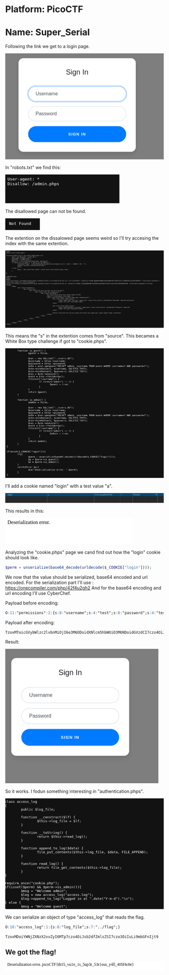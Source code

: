 # Platform: PicoCTF
# Name: Super_Serial

Following the link we get to a login page.

![LoginPage](img1.png)

In "robots.txt" we find this:

![Robots.txt](img2.png)

The disallowed page can not be found.

![Can't](img3.png)

The extention on the dissalowed page seems weird so I'll try accesing the index with the same extention.

![index.phps](img4.png)

This means the "s" in the extention comes from "source". This becames a White Box type challenge if got to "cookie.phps".

![cookie.phps](img5.png)

I'll add a cookie named "login" with a test value "a".

![tstCookie](img6.png)

This results in this:

![DesEr](img7.png)

Analyzing the "cookie.phps" page we cand find out how the "login" cookie should look like.

```php
$perm = unserialize(base64_decode(urldecode($_COOKIE["login"])));
```

We now that the value should be serialized, base64 encoded and url encoded.
For the serialization part I'll use : https://onecompiler.com/php/42f4u2gh2
And for the base64 encoding and url encoding I'll use CyberChef.

Payload before encoding:
```markdown
O:11:"permissions":2:{s:8:"username";s:4:"test";s:8:"password";s:4:"test";}
```

Payload after encoding:
```markdwon
TzoxMToicGVybWlzc2lvbnMiOjI6e3M6ODoidXNlcm5hbWUiO3M6NDoidGVzdCI7czo4OiJwYXNzd29yZCI7czo0OiJ0ZXN0Ijt9
```

Result:

![rezPL1](img8.png)

So it works. I fodun something interesting in "authentication.phps".

![auth](img9.png)

We can serialize an object of type "access_log" that reads the flag.

```markdown
O:10:"access_log":1:{s:8:"log_file";s:7:"../flag";}
```

```makrdown
TzoxMDoiYWNjZXNzX2xvZyI6MTp7czo4OiJsb2dfZmlsZSI7czo3OiIuLi9mbGFnIjt9
```

## We got the flag!

![flag](flag.png)